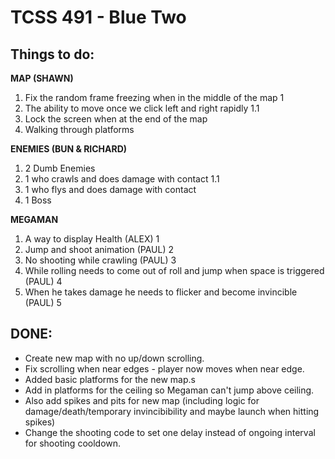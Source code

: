 TCSS 491 - Blue Two
==========================
Things to do:
-----------------------
**MAP (SHAWN)**
1. Fix the random frame freezing when in the middle of the map 1
  1. The ability to move once we click left and right rapidly 1.1
2. Lock the screen when at the end of the map
3. Walking through platforms 

**ENEMIES (BUN & RICHARD)**
1. 2 Dumb Enemies
  1. 1 who crawls and does damage with contact 1.1
  2. 1 who flys and does damage with contact
3. 1 Boss 

**MEGAMAN**
1. A way to display Health (ALEX) 1
2. Jump and shoot animation (PAUL) 2
3. No shooting while crawling (PAUL) 3 
4. While rolling needs to come out of roll and jump when space is triggered (PAUL) 4
5. When he takes damage he needs to flicker and become invincible (PAUL) 5




DONE: 
------------------------
* Create new map with no up/down scrolling.
* Fix scrolling when near edges - player now moves when near edge.
* Added basic platforms for the new map.s
* Add in platforms for the ceiling so Megaman can't jump above ceiling.
* Also add spikes and pits for new map (including logic for damage/death/temporary invincibibility and maybe launch when hitting spikes)
* Change the shooting code to set one delay instead of ongoing interval for shooting cooldown. 
